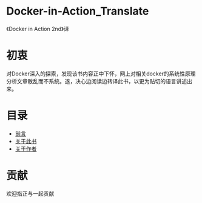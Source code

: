 # Docker-in-Action_Translate
《Docker in Action 2nd》译

[](http://www.reyren.cn:88/Docker-In-Action/cover-images/cover1.png)

# 初衷

对Docker深入的探索，发现该书内容正中下怀，网上对相关docker的系统性原理分析文章散乱而不系统。遂，决心边阅读边转译此书，以更为贴切的语言讲述出来。



# 目录

- [前言](https://github.com/ReyRen/Docker-in-Action_Translate/tree/main/%E5%89%8D%E8%A8%80)
- [关于此书](https://github.com/ReyRen/Docker-in-Action_Translate/tree/main/%E5%89%8D%E8%A8%80)
- [关于作者](https://github.com/ReyRen/Docker-in-Action_Translate/tree/main/%E5%89%8D%E8%A8%80)



# 贡献

欢迎指正与一起贡献
